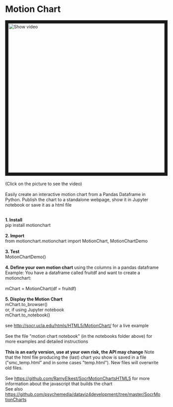 # Motion Chart
<a href="http://www.youtube.com/watch?feature=player_embedded&v=JkpbY08swyA" target="_blank"><img src="http://img.youtube.com/vi/JkpbY08swyA/0.jpg" alt="Show video" width="720" height="480" border="10" /></a>
<BR><BR>
(Click on the picture to see the video)
<BR><BR>
Easily create an interactive motion chart from a Pandas Dataframe in Python. Publish the chart to a standalone webpage, show it in Jupyter notebook or save it as a html file
<BR><BR>

**1. Install**<BR>
pip install motionchart
<BR><BR>
**2. Import**<BR>
from motionchart.motionchart import MotionChart, MotionChartDemo<BR>
<BR>
**3. Test**<BR>
MotionChartDemo()<BR>
<BR>
**4. Define your own motion chart** using the columns in a pandas dataframe<BR>
Example: You have a dataframe called fruitdf and want to create a motionchart:<BR>
<BR>
mChart = MotionChart(df = fruitdf)
<BR><BR>
**5. Display the Motion Chart**<BR>
mChart.to_browser()<BR>
or, if using Jupyter notebook<BR>
mChart.to_notebook()
<BR><BR>
see http://socr.ucla.edu/htmls/HTML5/MotionChart/ for a live example
<BR><BR>
See the file "motion chart notebook" (in the notebooks folder above) for more examples and detailed instructions
<BR><BR>
**This is an early version, use at your own risk, the API may change**
Note that the html file producing the (last) chart you show is saved in a file ("smc_temp.html" and in some cases "temp.html"). New files will overwrite old files.
<BR><BR>
See https://github.com/RamyElkest/SocrMotionChartsHTML5 for more information about the javascript that builds the chart<BR>
See also https://github.com/psychemedia/dataviz4development/tree/master/SocrMotionCharts
